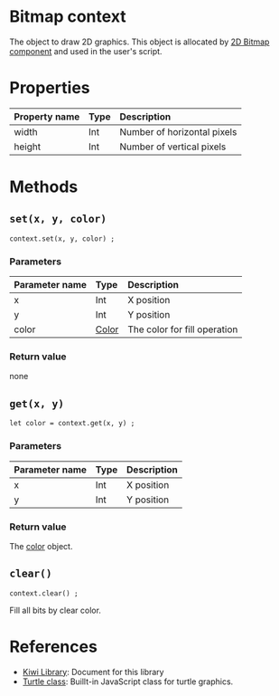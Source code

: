 # Bitmap context
The object to draw 2D graphics.
This object is allocated by [2D Bitmap component](https://github.com/steelwheels/KiwiCompnents/blob/master/Document/Components/Bitmap.md)
and used in the user's script.

# Properties
|Property name  |Type   |Description                    |
|:---           |:---   |:---                           |
|width          |Int    |Number of horizontal pixels    |
|height         |Int    |Number of vertical pixels      |

# Methods
## `set(x, y, color)`
````
context.set(x, y, color) ;
````
### Parameters
|Parameter name |Type   |Description                    |
|:---           |:---   |:---                           |
|x              |Int    |X position                     |
|y              |Int    |Y position                     |
|color          |[Color](https://github.com/steelwheels/KiwiScript/blob/master/KiwiLibrary/Document/Class/Color.md)  |The color for fill operation   |

### Return value
none

## `get(x, y)`
````
let color = context.get(x, y) ;
````
### Parameters
|Parameter name |Type   |Description                    |
|:---           |:---   |:---                           |
|x              |Int    |X position                     |
|y              |Int    |Y position                     |

### Return value
The [color](https://github.com/steelwheels/KiwiScript/blob/master/KiwiLibrary/Document/Class/Color.md) object.

## `clear()`
````
context.clear() ;
````
Fill all bits by clear color.

# References
* [Kiwi Library](https://github.com/steelwheels/KiwiScript/blob/master/KiwiLibrary/Document/Library.md): Document for this library
* [Turtle class](https://github.com/steelwheels/KiwiScript/blob/master/KiwiLibrary/Document/BuiltIn/Turtle.md): Buillt-in JavaScript class for turtle graphics.


